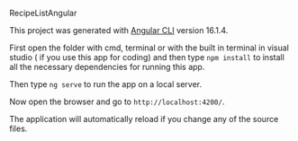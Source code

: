 RecipeListAngular

This project was generated with [Angular CLI](https://github.com/angular/angular-cli) version 16.1.4.

First open the folder with cmd, terminal or with the built in terminal in visual studio ( if you use this app for coding) and then type `npm install` to install all the necessary dependencies for running this app. 

Then type `ng serve` to run the app on a local server.

Now open the browser and go to `http://localhost:4200/`.

The application will automatically reload if you change any of the source files.
